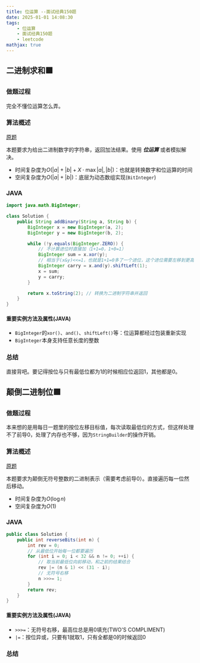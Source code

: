 ```yaml
---
title: 位运算 --面试经典150题
date: 2025-01-01 14:08:30
tags:
    - 位运算
    - 面试经典150题
    - leetcode
mathjax: true
---
```


## 二进制求和🟩
### 做题过程
完全不懂位运算怎么弄。

### 算法概述
[原题](https://leetcode.cn/problems/add-binary/description/?envType=study-plan-v2&envId=top-interview-150)

本题要求为给出二进制数字的字符串，返回加法结果。使用 ***位运算*** 或者模拟解决。
- 时间复杂度为$O(|a|+|b|+X \cdot \max{\lvert a \rvert , \lvert b \rvert})$：也就是转换数字和位运算的时间
- 空间复杂度为$O(|a|+|b|)$：底层为动态数组实现(`BitInteger`)

### JAVA
```java
import java.math.BigInteger;

class Solution {
    public String addBinary(String a, String b) {
        BigInteger x = new BigInteger(a, 2); 
        BigInteger y = new BigInteger(b, 2);

        while (!y.equals(BigInteger.ZERO)) {
            // 不计算进位时直接加（1+1=0，1+0=1）
            BigInteger sum = x.xor(y);      
            // 相当于(x&y)<<=1，也就是1+1=0多了一个进位，这个进位需要左移到更高位上去，在下一轮异或会被加上
            BigInteger carry = x.and(y).shiftLeft(1); 
            x = sum;                       
            y = carry;                     
        }

        return x.toString(2); // 转换为二进制字符串并返回
    }
}
```

#### 重要实例方法及属性(JAVA)
- `BigInteger`的`xor()`、`and()`、`shiftLeft()`等：位运算都经过包装重新实现
- `BigInteger`本身支持任意长度的整数

### 总结
直接背吧。要记得按位与只有最低位都为1的时候相应位返回1，其他都是0。


## 颠倒二进制位🟩
### 做题过程
本来想的是用每日一题里的按位左移目标值，每次读取最低位的方式，但这样处理不了前导0，处理了内存也不够，因为`StringBuilder`的操作开销。

### 算法概述
[原题](https://leetcode.cn/problems/reverse-bits/description/?envType=study-plan-v2&envId=top-interview-150)

本题要求为颠倒无符号整数的二进制表示（需要考虑前导0）。直接遍历每一位然后移动。
- 时间复杂度为$O(\log{n})$
- 空间复杂度为$O(1)$

### JAVA
```java
public class Solution {
    public int reverseBits(int n) {
        int rev = 0;
        // 从最低位开始每一位都要遍历
        for (int i = 0; i < 32 && n != 0; ++i) {
            // 取当前最低位向前移动，和之前的结果结合
            rev |= (n & 1) << (31 - i);
            // 无符号右移
            n >>>= 1;
        }
        return rev;
    }
}
```
#### 重要实例方法及属性(JAVA)
- `>>>=`：无符号右移，最高位总是用0填充(TWO'S COMPLIMENT)
- `|=`：按位异或，只要有1就取1，只有全都是0的时候返回0

### 总结


 
